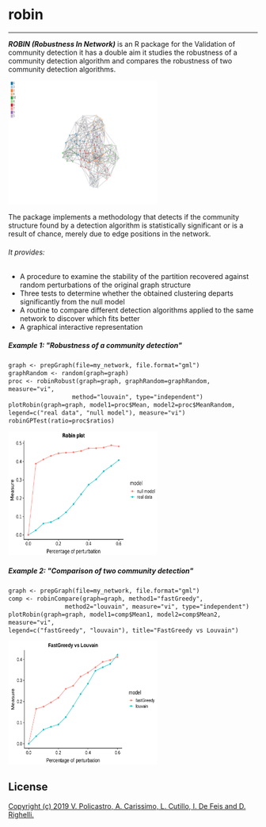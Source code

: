 # robin
------------
**_ROBIN (Robustness In Network)_** is an R package for the Validation of community detection it has a double aim it studies the robustness of a community detection algorithm and compares the robustness of two community detection algorithms. 

<img src="https://github.com/ValeriaPolicastro/robin/blob/master/Schermata%20del%202019-09-23%2012-50-52.png" width="300" height="250" />

The package implements a methodology that detects if the community structure 
found by a detection algorithm is statistically significant or is a result 
of chance, merely due to edge positions in the network.

###### It provides:
* A procedure to examine the stability of the partition recovered against random 
perturbations of the original graph structure
* Three tests to determine whether the obtained clustering departs significantly 
from the null model
* A routine to compare different detection algorithms applied to the same 
network to discover which fits better
* A graphical interactive representation


##### Example 1: "Robustness of a community detection"
```{r}
graph <- prepGraph(file=my_network, file.format="gml")
graphRandom <- random(graph=graph)
proc <- robinRobust(graph=graph, graphRandom=graphRandom, measure="vi", 
                  method="louvain", type="independent")               
plotRobin(graph=graph, model1=proc$Mean, model2=proc$MeanRandom, 
legend=c("real data", "null model"), measure="vi")
robinGPTest(ratio=proc$ratios)
```

<img src="https://github.com/ValeriaPolicastro/robin/blob/master/Schermata%20del%202019-09-23%2012-24-29.png" width="300" height="250" />


##### Example 2: "Comparison of two community detection"
```{r}
graph <- prepGraph(file=my_network, file.format="gml")
comp <- robinCompare(graph=graph, method1="fastGreedy",
                method2="louvain", measure="vi", type="independent")                
plotRobin(graph=graph, model1=comp$Mean1, model2=comp$Mean2, measure="vi", 
legend=c("fastGreedy", "louvain"), title="FastGreedy vs Louvain")
```
<img src="https://github.com/ValeriaPolicastro/robin/blob/master/Schermata%20del%202019-09-23%2012-34-23.png" width="300" height="250" />

## License
[Copyright (c) 2019 V. Policastro,  A. Carissimo, L. Cutillo, I. De Feis and D. Righelli.](https://github.com/ValeriaPolicastro/robin/blob/master/LICENCE)

